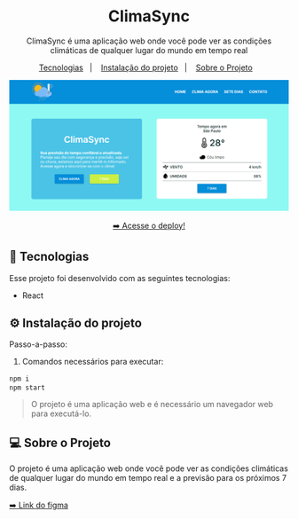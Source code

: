 <h1 align="center"> ClimaSync </h1>

<p align="center">
  ClimaSync é uma aplicação web onde você pode ver as condições climáticas de qualquer lugar do mundo em tempo real<br/>
</p>

<p align="center">
  <a href="#-tecnologias">Tecnologias</a>&nbsp;&nbsp;&nbsp;|&nbsp;&nbsp;&nbsp;
  <a href="#-instalação-do-projeto">Instalação do projeto</a>&nbsp;&nbsp;&nbsp;|&nbsp;&nbsp;&nbsp;
  <a href="#-sobre-o-projeto">Sobre o Projeto</a>&nbsp;&nbsp;&nbsp;
</p>

<p align="center">
  <img alt="imagem do site pronto no vercel" src="./src/assets/PreviewClimaSync.png">
</p>

<p align="center">
  <a href="https://vs12-front-react-climasync.vercel.app/" target="_blank">➡️ Acesse o deploy!</a>
</p>

## 🚀 Tecnologias

Esse projeto foi desenvolvido com as seguintes tecnologias:

- React

## ⚙️ Instalação do projeto

Passo-a-passo:

1. Comandos necessários para executar:

```
npm i
npm start
```

> O projeto é uma aplicação web e é necessário um navegador web para executá-lo.

## 💻 Sobre o Projeto

O projeto é uma aplicação web onde você pode ver as condições climáticas de qualquer lugar do mundo em tempo real e a previsão para os próximos 7 dias.

<a href="https://www.figma.com/file/8dnkAc5OJeLOs8sYZYPlJ5/ClimaSync?type=design&node-id=4%3A100&mode=design&t=pRvf9tuO2aAwcOM1-1" target="_blank">➡️ Link do figma</a>
